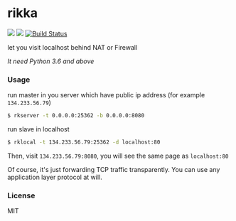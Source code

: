 # rikka

![](https://img.shields.io/badge/Python-3.6-0086CC.svg)
![](https://img.shields.io/badge/version-1.0-EB6EA5.svg)
[![Build Status](https://travis-ci.org/Hanaasagi/rikka.svg?branch=master)](https://travis-ci.org/Hanaasagi/rikka)

let you visit localhost behind NAT or Firewall

*It need Python 3.6 and above*

### Usage

run master in you server which have public ip address (for example `134.233.56.79`)

```Bash
$ rkserver -t 0.0.0.0:25362 -b 0.0.0.0:8080
```

run slave in localhost

```Bash
$ rklocal -t 134.233.56.79:25362 -d localhost:80
```

Then, visit `134.233.56.79:8080`, you will see the same page as `localhost:80`

Of course, it's just forwarding TCP traffic transparently. You can use any application layer protocol at will.

### License
MIT
